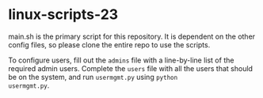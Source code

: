 # linux-scripts-23

main.sh is the primary script for this repository. It is dependent on the other config files, so please clone the entire repo to use the scripts.

To configure users, fill out the <code>admins</code> file with a line-by-line list of the required admin users. Complete the <code>users</code> file with all the users that should be on the system, and run <code>usermgmt.py</code> using <code>python usermgmt.py</code>.
